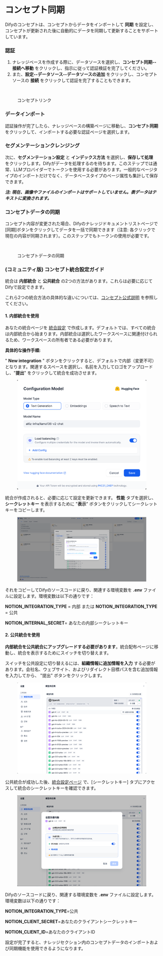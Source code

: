 # コンセプト同期

Difyのコンセプトは、コンセプトからデータをインポートして **同期** を設定し、コンセプトが更新された後に自動的にデータを同期して更新することをサポートしています。

### 認証

1. ナレッジベースを作成する際に、データソースを選択し、**コンセプト同期--接続へ移動** をクリックし、指示に従って認証検証を完了してください。
2. また、**設定--データソース--データソースの追加** をクリックし、コンセプトソースの **接続** をクリックして認証を完了することもできます。

<figure><img src="../../.gitbook/assets/notion-connect.png" alt=""><figcaption><p>コンセプトリンク</p></figcaption></figure>

### データインポート

認証操作が完了したら、ナレッジベースの構築ページに移動し、**コンセプト同期** をクリックして、インポートする必要な認証ページを選択します。

### セグメンテーションクレンジング

次に、**セグメンテーション設定** と **インデックス方法** を選択し、**保存して処理** をクリックします。Difyがデータを処理するのを待ちます。このステップでは通常、LLMプロバイダーでトークンを使用する必要があります。一般的なページタイプのインポートだけでなく、データベースタイプのページ属性も集計して保存できます。

_**注: 現在、画像やファイルのインポートはサポートしていません。表データはテキストに変換されます。**_

### コンセプトデータの同期

コンセプト内容が変更された場合、Difyのナレッジドキュメントリストページで[同期]ボタンをクリックしてデータを一括で同期できます（注意: 各クリックで現在の内容が同期されます）。このステップでもトークンの使用が必要です。

<figure><img src="../../.gitbook/assets/sync-notion-data.png" alt=""><figcaption><p>コンセプトデータの同期</p></figcaption></figure>

### (コミュニティ版) コンセプト統合設定ガイド

統合は **内部統合** と **公共統合** の2つの方法があります。これらは必要に応じてDifyで設定できます。

これら2つの統合方法の具体的な違いについては、[コンセプト公式説明](https://developers.notion.com/docs/authorization) を参照してください。

#### 1. **内部統合を使用**

あなたの統合ページを [統合設定](https://www.notion.so/my-integrations) で作成します。デフォルトでは、すべての統合は内部統合から始まります。内部統合は選択したワークスペースに関連付けられるため、ワークスペースの所有者である必要があります。

**具体的な操作手順:**

" **New integration** " ボタンをクリックすると、デフォルトで内部（変更不可）となります。関連するスペースを選択し、名前を入力してロゴをアップロードし、"**提出**" をクリックして統合を成功させます。

<figure><img src="../../.gitbook/assets/image (4).png" alt=""><figcaption></figcaption></figure>

統合が作成されると、必要に応じて設定を更新できます。 **性能** タブを選択し、 **シークレットキー** を表示するために "**表示**" ボタンをクリックしてシークレットキーをコピーします。

<figure><img src="../../.gitbook/assets/image (1) (1) (1) (1) (1).png" alt=""><figcaption></figcaption></figure>

それをコピーしてDifyのソースコードに戻り、関連する環境変数を **.env** ファイルに設定します。環境変数は以下の通りです：

**NOTION\_INTEGRATION\_TYPE** = 内部 または **NOTION\_INTEGRATION\_TYPE** = 公共

**NOTION\_INTERNAL\_SECRET**= あなたの内部シークレットキー

#### 2. **公共統合を使用**

**内部統合を公共統合にアップグレードする必要があります**。統合配布ページに移動し、統合を表示するためにスイッチを切り替えます。

スイッチを公共設定に切り替えるには、**組織情報に追加情報を入力** する必要があります。会社名、ウェブサイト、およびリダイレクト目標パスを含む追加情報を入力してから、 "提出" ボタンをクリックします。

<figure><img src="../../.gitbook/assets/image (2) (1) (1).png" alt=""><figcaption></figcaption></figure>

公共統合が成功した後、[統合設定ページ](https://www.notion.so/my-integrations) で、[シークレットキー] タブにアクセスして統合のシークレットキーを確認できます。

<figure><img src="../../.gitbook/assets/image (3) (1) (1).png" alt=""><figcaption></figcaption></figure>

Difyのソースコードに戻り、関連する環境変数を **.env** ファイルに設定します。環境変数は以下の通りです：

**NOTION\_INTEGRATION\_TYPE**=公共

**NOTION\_CLIENT\_SECRET**=あなたのクライアントシークレットキー

**NOTION\_CLIENT\_ID**=あなたのクライアントID

設定が完了すると、ナレッジセクション内のコンセプトデータのインポートおよび同期機能を使用できるようになります。